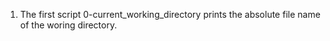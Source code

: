 1. The first script 0-current_working_directory prints the absolute file name of the woring directory.
